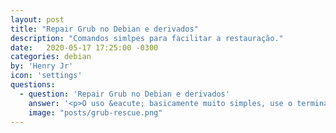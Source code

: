 ```yaml
---
layout: post
title: "Repair Grub no Debian e derivados"
description: "Comandos simlpes para facilitar a restauração."
date:   2020-05-17 17:25:00 -0300
categories: debian
by: 'Henry Jr'
icon: 'settings'
questions:
  - question: 'Repair Grub no Debian e derivados'
    answer: '<p>O uso &eacute; basicamente muito simples, use o terminal para os seguintes comandos.</p><p>Etapa 1. Inicialize seu USB na inicializa&ccedil;&atilde;o do sistema. Selecione a op&ccedil;&atilde;o &quot;live&quot;.</p><p>Etapa 2. Inicialize no Sistema Linux, abra o Terminal. Digite os seguintes comandos:</p><p><code>mount /dev/sda6 /mnt<br>for i in /dev /sys /run /proc; do mount --bind &quot;$i&quot; &quot;/mnt$i&quot;; done<br>chroot /mnt<br>grub-install /dev/sda<br>update-grub<br>exit</code></p><p>Etapa 3. Agora reinicie o sistema, voc&ecirc; ver&aacute; o menu de inicializa&ccedil;&atilde;o mostrando seu grub.</p><p>Na maioria das vezes, o Debian/Grub &eacute; reparado pelas etapas acima, mas, excepcionalmente, voc&ecirc; n&atilde;o pode, por isso &eacute; necess&aacute;rio executar mais comandos.</p><p>Etapa 4. Inicialize o Live novamente, abra o terminal digite os seguintes comandos:</p><p><code>apt-get install os-prober<br>os-prober<br>update-grub</code></p><p>Isso ajudar&aacute; muito a reparar o Grub.</p><p>Boa sorte!</p>'
    image: "posts/grub-rescue.png"
---
```

